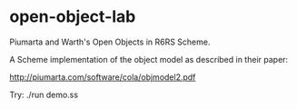 open-object-lab
==========

Piumarta and Warth's Open Objects in R6RS Scheme.

A Scheme implementation of the object model as described in their paper:

http://piumarta.com/software/cola/objmodel2.pdf

Try:
    ./run demo.ss


